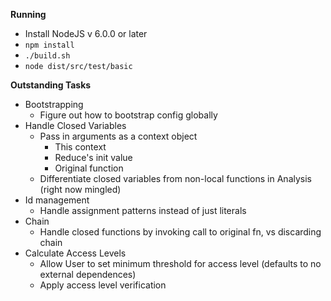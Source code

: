 **Running**

* Install NodeJS v 6.0.0 or later
* `npm install`
* `./build.sh`
* `node dist/src/test/basic`

**Outstanding Tasks**
* Bootstrapping
    * Figure out how to bootstrap config globally
* Handle Closed Variables
    * Pass in arguments as a context object 
        * This context
        * Reduce's init value
        * Original function
    * Differentiate closed variables from non-local functions in Analysis (right now mingled)
* Id management
    * Handle assignment patterns instead of just literals
* Chain
    * Handle closed functions by invoking call to original fn, vs discarding chain
* Calculate Access Levels
    * Allow User to set minimum threshold for access level (defaults to no external dependences)
    * Apply access level verification
